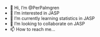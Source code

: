 - 👋 Hi, I’m @PerPalmgren
- 👀 I’m interested in JASP
- 🌱 I’m currently learning statistics in JASP
- 💞️ I’m looking to collaborate on JASP 
- 📫 How to reach me...

<!---
PerPalmgren/PerPalmgren is a ✨ special ✨ repository because its `README.md` (this file) appears on your GitHub profile.
You can click the Preview link to take a look at your changes.
--->

